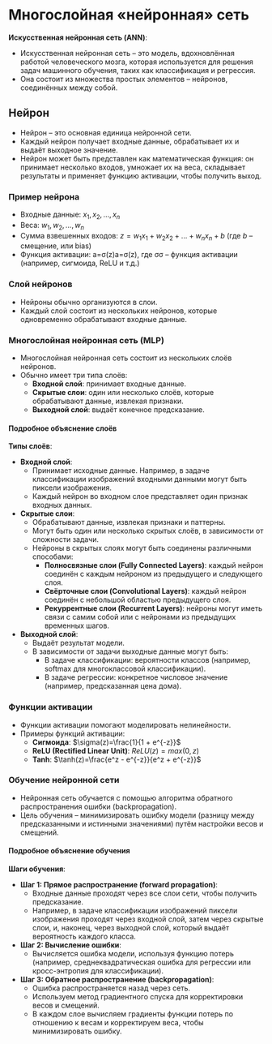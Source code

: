 # Многослойная «нейронная» сеть

**Искусственная нейронная сеть (ANN)**:

- Искусственная нейронная сеть – это модель, вдохновлённая работой человеческого мозга, которая используется для решения задач машинного обучения, таких как классификация и регрессия.
- Она состоит из множества простых элементов – нейронов, соединённых между собой.

## Нейрон

- Нейрон – это основная единица нейронной сети.
- Каждый нейрон получает входные данные, обрабатывает их и выдаёт выходное значение.
- Нейрон может быть представлен как математическая функция: он принимает несколько входов, умножает их на веса, складывает результаты и применяет функцию активации, чтобы получить выход.

### Пример нейрона

- Входные данные: $x_1,x_2, \ldots ,x_n$
- Веса: $w_1,w_2, \ldots ,w_n$
- Сумма взвешенных входов: $z=w_1x_1+w_2x_2+ \ldots +w_nx_n+b$ (где $b$ – смещение, или bias)
- Функция активации: a=σ(z)a=σ(z), где σσ – функция активации (например, сигмоида, ReLU и т.д.)

### Слой нейронов

- Нейроны обычно организуются в слои.
- Каждый слой состоит из нескольких нейронов, которые одновременно обрабатывают входные данные.

### Многослойная нейронная сеть (MLP)

- Многослойная нейронная сеть состоит из нескольких слоёв нейронов.
- Обычно имеет три типа слоёв:
  - **Входной слой**: принимает входные данные.
  - **Скрытые слои**: один или несколько слоёв, которые обрабатывают данные, извлекая признаки.
  - **Выходной слой**: выдаёт конечное предсказание.

#### Подробное объяснение слоёв

**Типы слоёв**:

- **Входной слой**:
  - Принимает исходные данные. Например, в задаче классификации изображений входными данными могут быть пиксели изображения.
  - Каждый нейрон во входном слое представляет один признак входных данных.
- **Скрытые слои**:
  - Обрабатывают данные, извлекая признаки и паттерны.
  - Могут быть один или несколько скрытых слоёв, в зависимости от сложности задачи.
  - Нейроны в скрытых слоях могут быть соединены различными способами:
    - **Полносвязные слои (Fully Connected Layers)**: каждый нейрон соединён с каждым нейроном из предыдущего и следующего слоя.
    - **Свёрточные слои (Convolutional Layers)**: каждый нейрон соединён с небольшой областью предыдущего слоя.
    - **Рекуррентные слои (Recurrent Layers)**: нейроны могут иметь связи с самим собой или с нейронами из предыдущих временных шагов.
- **Выходной слой**:
  - Выдаёт результат модели.
  - В зависимости от задачи выходные данные могут быть:
    - В задаче классификации: вероятности классов (например, softmax для многоклассовой классификации).
    - В задаче регрессии: конкретное числовое значение (например, предсказанная цена дома).

### Функции активации

- Функции активации помогают моделировать нелинейности.
- Примеры функций активации:
  - **Сигмоида**: $\sigma(z)=\frac{1}{1 + e^{-z}}$
  - **ReLU (Rectified Linear Unit)**: $ReLU(z)=max⁡(0,z)$
  - **Tanh**: $\tanh(z)=\frac{e^z - e^{-z}}{e^z + e^{-z}}$

### Обучение нейронной сети

- Нейронная сеть обучается с помощью алгоритма обратного распространения ошибки (backpropagation).
- Цель обучения – минимизировать ошибку модели (разницу между предсказанными и истинными значениями) путём настройки весов и смещений.

#### Подробное объяснение обучения

**Шаги обучения**:

- **Шаг 1: Прямое распространение (forward propagation)**:
  - Входные данные проходят через все слои сети, чтобы получить предсказание.
  - Например, в задаче классификации изображений пиксели изображения проходят через входной слой, затем через скрытые слои, и, наконец, через выходной слой, который выдаёт вероятность каждого класса.
- **Шаг 2: Вычисление ошибки**:
  - Вычисляется ошибка модели, используя функцию потерь (например, среднеквадратическая ошибка для регрессии или кросс-энтропия для классификации).
- **Шаг 3: Обратное распространение (backpropagation)**:
  - Ошибка распространяется назад через сеть.
  - Используем метод градиентного спуска для корректировки весов и смещений.
  - В каждом слое вычисляем градиенты функции потерь по отношению к весам и корректируем веса, чтобы минимизировать ошибку.
